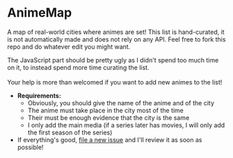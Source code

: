 # AnimeMap

A map of real-world cities where animes are set! This list is hand-curated, it is not automatically made and does not rely on any API. Feel free to fork this repo and do whatever edit you might want.  

The JavaScript part should be pretty ugly as I didn't spend too much time on it, to instead spend more time curating the list.  
<br>
Your help is more than welcomed if you want to add new animes to the list!
- **Requirements:**
    - Obviously, you should give the name of the anime and of the city
    - The anime must take place in the city most of the time
    - Their must be enough evidence that the city is the same
    - I only add the main media (if a series later has movies, I will only add the first season of the series)
- If everything's good, [file a new issue](https://github.com/MartiiDev/AnimeMap/issues/new) and I'll review it as soon as possible!
